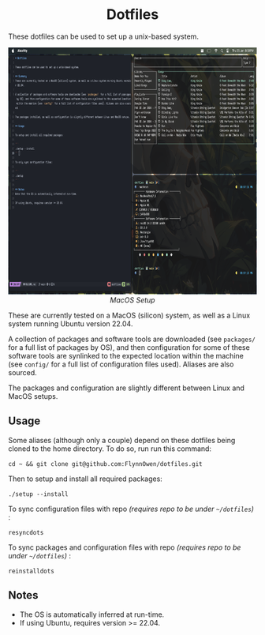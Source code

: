<h1 align="center"> Dotfiles </h1>

These dotfiles can be used to set up a unix-based system.

<p align="center">
<img width="800" height="500" src="resources/dotfiles_pic.png"/>
<br>
<i>MacOS Setup</i>
</p>

These are currently tested on a MacOS (silicon) system, as well as a Linux system running Ubuntu version 22.04. 

A collection of packages and software tools are downloaded (see `packages/` for a full list of packages by OS), and then configuration for some of these software tools are synlinked to the expected location within the machine (see `config/` for a full list of configuration files used). Aliases are also sourced.

The packages and configuration are slightly different between Linux and MacOS setups.

## Usage

Some aliases (although only a couple) depend on these dotfiles being cloned to the home directory. To do so, run run this command:

```
cd ~ && git clone git@github.com:FlynnOwen/dotfiles.git
```

Then to setup and install all required packages:

```
./setup --install
```

To sync configuration files with repo <i> (requires repo to be under `~/dotfiles`) </i>:

```
resyncdots
```

To sync packages and configuration files with repo <i> (requires repo to be under `~/dotfiles`) </i>:

```
reinstalldots
```

## Notes
- The OS is automatically inferred at run-time.
- If using Ubuntu, requires version >= 22.04.
